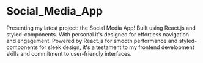 # Social_Media_App
Presenting my latest project: the Social Media App! Built using React.js and styled-components. With personal it's designed for effortless navigation and engagement. Powered by React.js for smooth performance and styled-components for sleek design, it's a testament to my frontend development skills and commitment to user-friendly interfaces.
